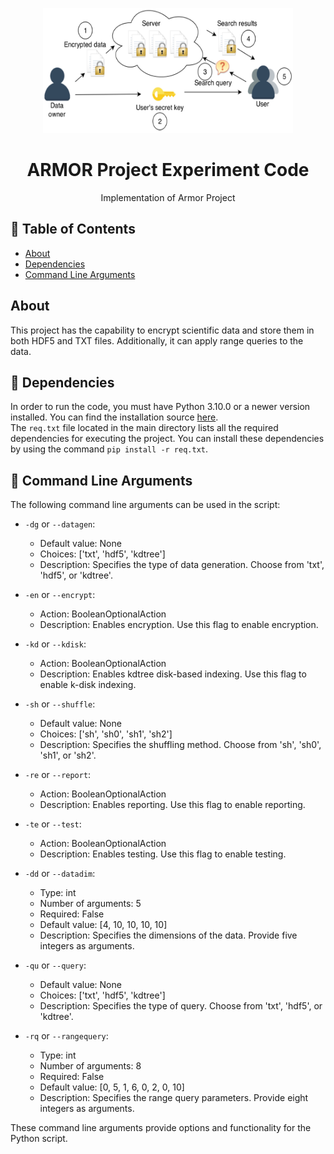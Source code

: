 <p align="center">
  <a href="" rel="noopener">
 <img width=400px height=200px src="docs\Public_key_encryption_keys.svg.png" alt="Project logo"></a>
</p>

<h1 align="center">ARMOR Project Experiment Code</h1>

<p align="center"> Implementation of Armor Project
    <br> 
</p>

## 📝 Table of Contents

- [About](#about)
- [Dependencies](#dependencies)
- [Command Line Arguments](#Command_Line_Arguments)


##  About <a name = "about"></a>
This project has the capability to encrypt scientific data and store them in both HDF5 and TXT files. Additionally, it can apply range queries to the data. 

## 🏁 Dependencies <a name = "dependencies"></a>

In order to run the code, you must have Python 3.10.0 or a newer version installed. You can find the installation source [here][def].<br />
The `req.txt` file located in the main directory lists all the required dependencies for executing the project. You can install these dependencies by using the command `pip install -r req.txt`.

## 🏁 Command Line Arguments <a name = "Command_Line_Arguments"></a>

The following command line arguments can be used in the script:

- `-dg` or `--datagen`:
   - Default value: None
   - Choices: ['txt', 'hdf5', 'kdtree']
   - Description: Specifies the type of data generation. Choose from 'txt', 'hdf5', or 'kdtree'.

- `-en` or `--encrypt`:
   - Action: BooleanOptionalAction
   - Description: Enables encryption. Use this flag to enable encryption.

- `-kd` or `--kdisk`:
   - Action: BooleanOptionalAction
   - Description: Enables kdtree disk-based indexing. Use this flag to enable k-disk indexing.

- `-sh` or `--shuffle`:
   - Default value: None
   - Choices: ['sh', 'sh0', 'sh1', 'sh2']
   - Description: Specifies the shuffling method. Choose from 'sh', 'sh0', 'sh1', or 'sh2'.

- `-re` or `--report`:
   - Action: BooleanOptionalAction
   - Description: Enables reporting. Use this flag to enable reporting.

- `-te` or `--test`:
   - Action: BooleanOptionalAction
   - Description: Enables testing. Use this flag to enable testing.

- `-dd` or `--datadim`:
   - Type: int
   - Number of arguments: 5
   - Required: False
   - Default value: [4, 10, 10, 10, 10]
   - Description: Specifies the dimensions of the data. Provide five integers as arguments.

- `-qu` or `--query`:
   - Default value: None
   - Choices: ['txt', 'hdf5', 'kdtree']
   - Description: Specifies the type of query. Choose from 'txt', 'hdf5', or 'kdtree'.

- `-rq` or `--rangequery`:
   - Type: int
   - Number of arguments: 8
   - Required: False
   - Default value: [0, 5, 1, 6, 0, 2, 0, 10]
   - Description: Specifies the range query parameters. Provide eight integers as arguments.

These command line arguments provide options and functionality for the Python script.



[def]: https://www.python.org/downloads/source/
